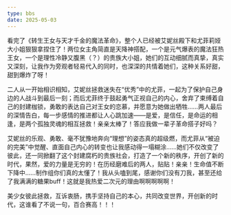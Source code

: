 ```yaml
---
type: bbs
date: 2025-05-03
---
```

看完了《转生王女与天才千金的魔法革命》，整个人已经被艾妮丝殿下和尤菲莉娅大小姐狠狠拿捏住了！两位女主角简直是天降神搭配，一个是元气爆表的魔法狂热王女，一个是理性冷静又腹黑（？）的贵族大小姐，她们的互动细腻而真挚，真实又深刻，让我作为旁观者轻易代入的同时，也深深的共情着她们，这种关系好甜，甜到爆炸了呀！

二人从一开始相识相知，艾妮丝拯救迷失在“优秀”中的尤菲，一起为了保护自己身边的人战斗到最后一刻；而后尤菲终于鼓起勇气正视自己的内心，舍弃了束缚着自己的封建枷锁，勇敢的表达自己对王女的恋慕，并愿意为她做出牺牲……两人最后的深情告白，每一步感情的推进都让人心跳加速——是爱，是信任，是命运的相逢，是两个孤独灵魂的相互拯救！亲亲太棒了！答应我做一辈子革命搭子好吗？

艾妮丝的乐观、勇敢、毫不犹豫地奔向“理想”的姿态真的超级燃，而尤菲从“被迫的完美”中觉醒、直面自己内心的转变也让我感动得一塌糊涂……她们不仅改变了彼此，还一同掀翻了这个封建腐朽的贵族社会，打造了一个新的秩序，开创了新的时代，果然，爱的力量是无穷的！在历经磨难后的两人，贴贴！亲亲！生命值不断下降中……制作组你们真的太懂了！我从头嗑到尾，感谢你们没有刀我，甚至还给了我满满的糖果buff！这就是我热爱二次元的理由啊啊啊啊啊！

美少女彼此拯救，互诉衷肠，携手坚持自己的本心，共同改变世界，开创新的时代，这谁看了不说一句，百合赛高！！！
